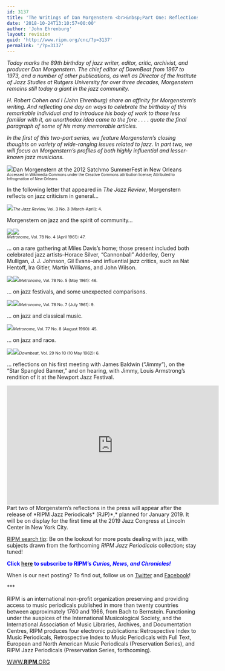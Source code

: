```yaml
---
id: 3137
title: 'The Writings of Dan Morgenstern <br>&nbsp;Part One: Reflections on Jazz'
date: '2018-10-24T13:10:57+00:00'
author: 'John Ehrenburg'
layout: revision
guid: 'http://www.ripm.org/cnc/?p=3137'
permalink: '/?p=3137'
---
```


*Today marks the 89th birthday of jazz writer, editor, critic, archivist, and producer Dan Morgenstern. The chief editor of DownBeat from 1967 to 1973, and a number of other publications, as well as Director of the Institute of Jazz Studies at Rutgers University for over three decades, Morgenstern remains still today a giant in the jazz community.*

*H. Robert Cohen and I (John Ehrenburg) share an affinity for Morgenstern’s writing. And reflecting one day on ways to celebrate the birthday of this remarkable individual and to introduce his body of work to those less familiar with it, an unorthodox idea came to the fore . . . . quote the final paragraph of some of his many memorable articles.*

*In the first of this two-part series, we feature Morgenstern’s closing thoughts on variety of wide-ranging issues related to jazz. In part two, we will focus on Morgenstern’s profiles of both highly influential and lesser-known jazz musicians.*

![](http://www.ripm.org/cnc/wp-content/uploads/2018/10/Dan_Morgenstern_Cropped_2012-243x300.jpg)Dan Morgenstern at the 2012 Satchmo SummerFest in New Orleans  
<span style="font-size: 70%;">Accessed in Wikimedia Commons under the Creative Commons attribution license; Attributed to Infrogmation of New Orleans</span>

In the following letter that appeared in *The Jazz Review*, Morgenstern reflects on jazz criticism in general…

![](http://www.ripm.org/cnc/wp-content/uploads/2018/10/Jazz-Review-1.jpg)*<span style="font-size: 8pt;">The Jazz Review, </span>*<span style="font-size: 8pt;">Vol. 3 No. 3 (March-April): 4. </span>

Morgenstern on jazz and the spirit of community…

![](http://www.ripm.org/cnc/wp-content/uploads/2018/10/Metronome-Macys-3.2.jpg)![](http://www.ripm.org/cnc/wp-content/uploads/2018/10/Metronome-Macys-2.jpg)  
*<span style="font-size: 8pt;">Metronome, </span>*<span style="font-size: 8pt;">Vol. 78 No. 4 (April 1961): 47. </span>

… on a rare gathering at Miles Davis’s home; those present included both celebrated jazz artists–Horace Silver, “Cannonball” Adderley, Gerry Mulligan, J. J. Johnson, Gil Evans–and influential jazz critics, such as Nat Hentoff, Ira Gitler, Martin Williams, and John Wilson.

![](http://www.ripm.org/cnc/wp-content/uploads/2018/10/Met-Miles-10.2-300x133.jpg)![](http://www.ripm.org/cnc/wp-content/uploads/2018/10/Met-Miles-11.jpg)*<span style="font-size: 8pt;">Metronome, </span>*<span style="font-size: 8pt;">Vol. 78 No. 5 (May 1961): 46. </span>

… on jazz festivals, and some unexpected comparisons.

![](http://www.ripm.org/cnc/wp-content/uploads/2018/10/Met-Festivals-4.jpg)![](http://www.ripm.org/cnc/wp-content/uploads/2018/10/Met-Festivals-5.jpg)<span style="font-size: 8pt;">*Metronome*, Vol. 78 No. 7 (July 1961): 9.</span>

… on jazz and classical music.

![](http://www.ripm.org/cnc/wp-content/uploads/2018/10/Schuller-7.jpg)*<span style="font-size: 8pt;">Metronome, </span>*<span style="font-size: 8pt;">Vol. 77 No. 8 (August 1960): 45. </span>

… on jazz and race.

![](http://www.ripm.org/cnc/wp-content/uploads/2018/10/DBT-9.jpg)![](http://www.ripm.org/cnc/wp-content/uploads/2018/10/DBT-8.jpg)<span style="font-size: 8pt;">*Downbeat*, Vol. 29 No 10 (10 May 1962): 6. </span>

… reflections on his first meeting with James Baldwin (“Jimmy”), on the “Star Spangled Banner,” and on hearing, with Jimmy, Louis Armstrong’s rendition of it at the Newport Jazz Festival.

<div style="text-align: center;"><iframe allowfullscreen="allowfullscreen" frameborder="0" height="315" loading="lazy" src="https://www.youtube.com/embed/-XMWZ7sHqW8?rel=0&start=652&end=983" width="560"><span class="mce_SELRES_start" data-mce-type="bookmark" style="display: inline-block; width: 0px; overflow: hidden; line-height: 0;">﻿</span><span class="mce_SELRES_start" data-mce-type="bookmark" style="display: inline-block; width: 0px; overflow: hidden; line-height: 0;">﻿</span></iframe></div><div></div><div>Part two of Morgenstern’s reflections in the press will appear after the release of *RIPM Jazz Periodicals* (RJP)*,* planned for January 2019. It will be on display for the first time at the 2019 Jazz Congress at Lincoln Center in New York City.

<u>RIPM search tip</u>: Be on the lookout for more posts dealing with jazz, with subjects drawn from the forthcoming *RIPM Jazz Periodicals* collection; stay tuned!

<span style="color: #0000ff;">**Click <span style="color: #ff0000;">[here](http://ripm.org/?page=cncsubscribe) </span>to subscribe to RIPM’s *Curios, News, and Chronicles!*** </span>

When is our next posting? To find out, follow us on [Twitter](https://twitter.com/RIPMCenter) and [Facebook](https://www.facebook.com/RIPMCenter/)!

\*\*\*

RIPM is an international non-profit organization preserving and providing access to music periodicals published in more than twenty countries between approximately 1760 and 1966, from Bach to Bernstein. Functioning under the auspices of the International Musicological Society, and the International Association of Music Libraries, Archives, and Documentation Centres, RIPM produces four electronic publications: Retrospective Index to Music Periodicals, Retrospective Index to Music Periodicals with Full Text, European and North American Music Periodicals (Preservation Series), and RIPM Jazz Periodicals (Preservation Series, forthcoming).

[WWW.**RIPM**.ORG](http://cts.vresp.com/c/?RIPMConsortiumLtd./606886bac9/3fdca83fa7/d715bbc74f)

</div>